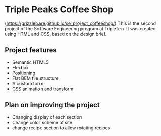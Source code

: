# Triple Peaks Coffee Shop
(https://grizzlebare.github.io/se_project_coffeeshop/)
This is the second project of the Software Engineering program at TripleTen. It was created using HTML and CSS, based on the design brief.

## Project features

- Semantic HTML5
- Flexbox
- Positioning
- Flat BEM file structure
- A custom form
- CSS animation and transform

## Plan on improving the project

- Changing display of each section
- Change color scheme of site
- change recipe section to allow rotating recipes
